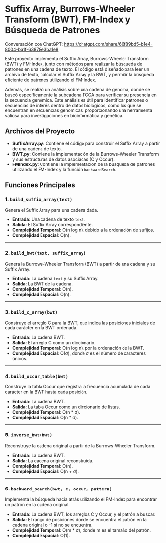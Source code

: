 # Suffix Array, Burrows-Wheeler Transform (BWT), FM-Index y Búsqueda de Patrones

Conversación con ChatGPT: https://chatgpt.com/share/66f89bd5-b1e4-8004-ba1f-63878e3ba1e8

Este proyecto implementa el Suffix Array, Burrows-Wheeler Transform (BWT) y FM-Index, junto con métodos para realizar la búsqueda de patrones en una cadena de texto. El código está diseñado para leer un archivo de texto, calcular el Suffix Array y la BWT, y permitir la búsqueda eficiente de patrones utilizando el FM-Index.

Además, se realizó un análisis sobre una cadena de genoma, donde se buscó específicamente la subcadena TCGA para verificar su presencia en la secuencia genómica. Este análisis es útil para identificar patrones o secuencias de interés dentro de datos biológicos, como los que se encuentran en secuencias genómicas, proporcionando una herramienta valiosa para investigaciones en bioinformática y genética.

## Archivos del Proyecto

- **SuffixArray.py**: Contiene el código para construir el Suffix Array a partir de una cadena de texto.
- **BWT.py**: Contiene la implementación de la Burrows-Wheeler Transform y sus estructuras de datos asociadas (C y Occur).
- **FMIndex.py**: Contiene la implementación de la búsqueda de patrones utilizando el FM-Index y la función `backwardSearch`.

## Funciones Principales

### 1. `build_suffix_array(text)`
Genera el Suffix Array para una cadena dada.

- **Entrada**: Una cadena de texto `text`.
- **Salida**: El Suffix Array correspondiente.
- **Complejidad Temporal**: O(n log n), debido a la ordenación de sufijos.
- **Complejidad Espacial**: O(n).

---

### 2. `build_bwt(text, suffix_array)`
Genera la Burrows-Wheeler Transform (BWT) a partir de una cadena y su Suffix Array.

- **Entrada**: La cadena `text` y su Suffix Array.
- **Salida**: La BWT de la cadena.
- **Complejidad Temporal**: O(n).
- **Complejidad Espacial**: O(n).

---

### 3. `build_c_array(bwt)`
Construye el arreglo C para la BWT, que indica las posiciones iniciales de cada carácter en la BWT ordenada.

- **Entrada**: La cadena BWT.
- **Salida**: El arreglo C como un diccionario.
- **Complejidad Temporal**: O(n log n), por la ordenación de la BWT.
- **Complejidad Espacial**: O(σ), donde σ es el número de caracteres únicos.

---

### 4. `build_occur_table(bwt)`
Construye la tabla Occur que registra la frecuencia acumulada de cada carácter en la BWT hasta cada posición.

- **Entrada**: La cadena BWT.
- **Salida**: La tabla Occur como un diccionario de listas.
- **Complejidad Temporal**: O(n * σ).
- **Complejidad Espacial**: O(n * σ).

---

### 5. `inverse_bwt(bwt)`
Reconstruye la cadena original a partir de la Burrows-Wheeler Transform.

- **Entrada**: La cadena BWT.
- **Salida**: La cadena original reconstruida.
- **Complejidad Temporal**: O(n).
- **Complejidad Espacial**: O(n + σ).

---

### 6. `backward_search(bwt, c, occur, pattern)`
Implementa la búsqueda hacia atrás utilizando el FM-Index para encontrar un patrón en la cadena original.

- **Entrada**: La cadena BWT, los arreglos C y Occur, y el patrón a buscar.
- **Salida**: El rango de posiciones donde se encuentra el patrón en la cadena original o -1 si no se encuentra.
- **Complejidad Temporal**: O(m * σ), donde m es el tamaño del patrón.
- **Complejidad Espacial**: O(1).
